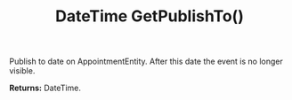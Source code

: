 ﻿---
uid: crmscript_ref_NSAppointmentEntity_GetPublishTo
title: DateTime GetPublishTo()
intellisense: NSAppointmentEntity.GetPublishTo
keywords: NSAppointmentEntity, GetPublishTo
so.topic: reference
---

Publish to date on AppointmentEntity. After this date the event is no longer visible.

**Returns:** DateTime.


